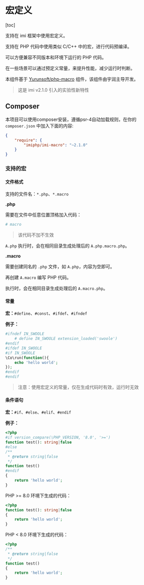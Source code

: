 # 宏定义

[toc]

支持在 imi 框架中使用宏定义。

支持在 PHP 代码中使用类似 C/C++ 中的宏，进行代码预编译。

可以方便兼容不同版本和环境下运行的 PHP 代码。

在一些场景可以通过预定义常量，来提升性能，减少运行时判断。

本组件基于 [Yurunsoft/php-macro](https://github.com/Yurunsoft/php-macro) 组件，该组件由宇润主导开发。

> 这是 imi v2.1.0 引入的实验性新特性

## Composer

本项目可以使用composer安装，遵循psr-4自动加载规则，在你的 `composer.json` 中加入下面的内容:

```json
{
    "require": {
        "imiphp/imi-macro": "~2.1.0"
    }
}
```

### 支持的宏

#### 文件格式

支持的文件名：`*.php`、`*.macro`

**.php**

需要在文件中任意位置顶格加入代码：

```php
# macro
```

> 该代码不加不生效

`A.php` 执行时，会在相同目录生成处理后的 `A.php.macro.php`。

**.macro**

需要创建同名的 `.php` 文件，如 `A.php`，内容为空即可。

再创建 `A.macro` 编写 PHP 代码。

执行时，会在相同目录生成处理后的 `A.macro.php`。

#### 常量

**宏：**`#define`、`#const`、`#ifdef`、`#ifndef`

**例子：**

```php
#ifndef IN_SWOOLE
    # define IN_SWOOLE extension_loaded('swoole')
#endif
#ifdef IN_SWOOLE
#if IN_SWOOLE
\Co\run(function(){
    echo 'hello world';
});
#endif
#endif
```

> 注意：使用宏定义的常量，仅在生成代码时有效，运行时无效

#### 条件语句

**宏：**`#if`、`#else`、`#elif`、`#endif`

**例子：**

```php
<?php
#if version_compare(\PHP_VERSION, '8.0', '>=')
function test(): string|false
#else
/**
 * @return string|false
 */
function test()
#endif
{
    return 'hello world';
}
```

PHP >= 8.0 环境下生成的代码：

```php
<?php
function test(): string|false
{
    return 'hello world';
}
```

PHP < 8.0 环境下生成的代码：

```php
<?php
/**
 * @return string|false
 */
function test()
{
    return 'hello world';
}
```
